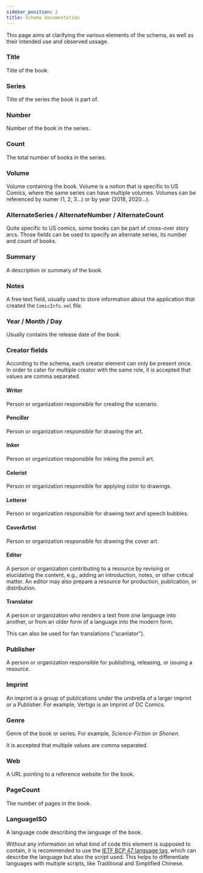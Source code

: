 ```yaml
---
sidebar_position: 2
title: Schema documentation
---
```


This page aims at clarifying the various elements of the schema, as well as their intended use and observed ussage.

### Title

Title of the book.

### Series

Title of the series the book is part of.

### Number

Number of the book in the series.

### Count

The total number of books in the series.

### Volume

Volume containing the book. Volume is a notion that is specific to US Comics, where the same series can have multiple volumes. Volumes can be referenced by numer (1, 2, 3…) or by year (2018, 2020…).

### AlternateSeries / AlternateNumber / AlternateCount

Quite specific to US comics, some books can be part of cross-over story arcs. Those fields can be used to specify an alternate series, its number and count of books.

### Summary

A description or summary of the book.

### Notes

A free text field, usually used to store information about the application that created the `ComicInfo.xml` file.

### Year / Month / Day

Usually contains the release date of the book.

### Creator fields

According to the schema, each creator element can only be present once. In order to cater for multiple creator with the same role, it is accepted that values are comma separated.

#### Writer

Person or organization responsible for creating the scenario.

#### Penciller

Person or organization responsible for drawing the art.

#### Inker

Person or organization responsible for inking the pencil art.

#### Colorist

Person or organization responsible for applying color to drawings.

#### Letterer

Person or organization responsible for drawing text and speech bubbles.

#### CoverArtist

Person or organization responsible for drawing the cover art.

#### Editor

A person or organization contributing to a resource by revising or elucidating the content, e.g., adding an introduction, notes, or other critical matter. An editor may also prepare a resource for production, publication, or distribution.

#### Translator

A person or organization who renders a text from one language into another, or from an older form of a language into the modern form.

This can also be used for fan translations ("scanlator"). 

### Publisher

A person or organization responsible for publishing, releasing, or issuing a resource.

### Imprint

An imprint is a group of publications under the umbrella of a larger imprint or a Publisher. For example, Vertigo is an Imprint of DC Comics.

### Genre

Genre of the book or series. For example, _Science-Fiction_ or _Shonen_.

It is accepted that multiple values are comma separated.

### Web

A URL pointing to a reference website for the book.

### PageCount

The number of pages in the book.

### LanguageISO

A language code describing the language of the book.

Without any information on what kind of code this element is supposed to contain, it is recommended to use the [IETF BCP 47 language tag](https://en.wikipedia.org/wiki/IETF_language_tag), which can describe the language but also the script used. This helps to differentiate languages with multiple scripts, like Traditional and Simplified Chinese.